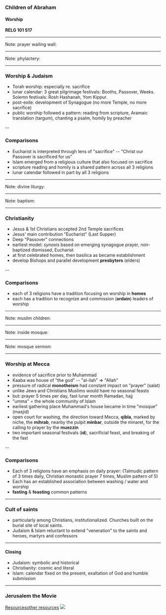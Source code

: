 ### Children of Abraham
#### Worship
**RELG 101 S17**


---
<section data-background="http://drive.google.com/uc?id=0B8ezT0-tUjVZMFdoUHdETkhiTTg" data-background-size="1000px">
</section>

Note:
prayer wailing wall: 

---

<section data-background="http://drive.google.com/uc?id=0B8ezT0-tUjVZVXFWTUxzLWl3dlU" data-background-size="1000px">
</section>


Note:
phylactery: 


---

### Worship & Judaism

- Torah worship: especially re. sacrifice
- lunar calendar: 3 great pilgrimage festivals: Booths, Passover, Weeks. Solemn festivals: Rosh Hashanah, Yom Kippur.
- post-exile: development of Synagogue (no more Temple, no more sacrifice)
- public worship followed a pattern: reading from scripture, Aramaic translation (targum), chanting a psalm, homily by preacher

--
### Comparisons

- Eucharist is interpreted through lens of "sacrifice" -- "Christ our Passover is sacrificed for us"
- Islam emerged from a religious culture that also focused on sacrifice
- scripture reading and homily is a shared pattern across all 3 religions
- lunar calendar followed in part by all 3 religions

---
<section data-background="http://drive.google.com/uc?id=0B8ezT0-tUjVZVXpNSjR3T1ctX1E" data-background-size="1000px">
</section>


Note:
divine liturgy: 

---

<section data-background="http://drive.google.com/uc?id=0B8ezT0-tUjVZTmxOSVJwa2liSUk" data-background-size="1000px">
</section>


Note:
baptism: 

---

### Christianity

- Jesus & 1st Christians accepted 2nd Temple sacrifices
- Jesus' main contribution "Eucharist" (Last Supper)
- Deep "Passover" connections
- earliest model: *synaxis* based on emerging synagogue prayer, non-baptized dismissed, Eucharist
- at first celebrated homes, then basilica as became establishment
- develop Bishops and parallel development **presbyters** (elders)

--
### Comparisons

- each of 3 religions have a tradition focusing on worship in **homes**
- each has a tradition to recognize and commission (**ordain**) leaders of worship

---
<section data-background="http://drive.google.com/uc?id=0B8ezT0-tUjVZdzVSZHJGSVRGQ1k" data-background-size="1000px">
</section>

Note:
muslim children: 

---

<section data-background="http://drive.google.com/uc?id=0B8ezT0-tUjVZVGplTkItd015TnM" data-background-size="1000px">
</section>

Note:
inside mosque: 

---

<section data-background="http://drive.google.com/uc?id=0B8ezT0-tUjVZTzNXX0tVSndxRzg" data-background-size="1000px">
</section>

Note:
mosque sermon: 

---

### Worship at Mecca

- evidence of sacrifice prior to Muhammad
- Kaaba was house of "the god" -- "al-ilah" => "Allah"
- pressure of radical **monotheism** had constant impact on "prayer" (salat)
- unlike Jews and Christians Muslims would have no seasonal feasts
- but: prayer 5 times per day, fast lunar month Ramadan, hajj
- "umma" = the whole community of Islam
- earliest gathering place Muhammad's house became in time "mosque" (masjid)
- open court for washing, the direction toward Mecca, **qibla**, marked by niche, the **mihrab**, nearby the pulpit **minbar**, outside the minaret, for the calling to prayer by the **muezzin**
- two important seasonal festivals (**id**), sacrificial feast, and breaking of the fast

-- 
### Comparisons

- Each of 3 religions have an emphasis on daily prayer: (Talmudic pattern of 3 times daily, Christian monastic prayer 7 times, Muslim pattern of 5)
- Each has an established association between washing / water and worship
- **fasting** & **feasting** common patterns


---

### Cult of saints

- particularly among Christians, institutionalized. Churches built on the burial site of local saints.
- Judaism & Islam reluctant to extend "veneration" to the saints and heroes, martyrs and confessors

---

#### Closing

- Judaism: symbolic and historical
- Christianity: cosmic and literal
- Islam: calendar fixed on the present, exaltation of God and humble submission

---

### Jerusalem the Movie

[Resources](http://www.nationalgeographic.org/education/jerusalem/?ar_a=1)[other resources](http://www.jerusalemthemovie.com/#/?page=education) <!-- .element: style="float: right; width: 40%" -->
 ![](http://drive.google.com/uc?id=0B8ezT0-tUjVZWERTS21PQ2p0Qk0)<!-- .element: style="width: 40%" -->
 

